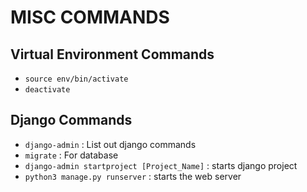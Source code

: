 # MISC COMMANDS

## Virtual Environment Commands
- `source env/bin/activate`
- `deactivate`

## Django Commands 
- `django-admin` : List out django commands
- `migrate` : For database
- `django-admin startproject [Project_Name]` : starts django project
- `python3 manage.py runserver` : starts the web server 